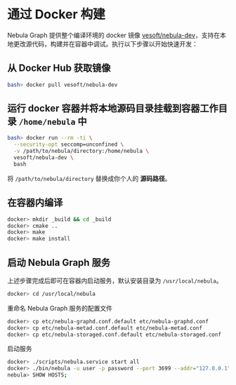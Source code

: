 # 通过 Docker 构建

Nebula Graph 提供整个编译环境的 docker 镜像 [vesoft/nebula-dev](https://hub.docker.com/r/vesoft/nebula-dev)，支持在本地更改源代码，构建并在容器中调试。执行以下步骤以开始快速开发：

## 从 Docker Hub 获取镜像

```bash
bash> docker pull vesoft/nebula-dev
```

## 运行 docker 容器并将本地源码目录挂载到容器工作目录 `/home/nebula` 中

```bash
bash> docker run --rm -ti \
  --security-opt seccomp=unconfined \
  -v /path/to/nebula/directory:/home/nebula \
  vesoft/nebula-dev \
  bash
```

将 `/path/to/nebula/directory` 替换成你个人的 **源码路径**。

## 在容器内编译

```bash
docker> mkdir _build && cd _build
docker> cmake ..
docker> make
docker> make install
```

## 启动 Nebula Graph 服务

上述步骤完成后即可在容器内启动服务，默认安装目录为 `/usr/local/nebula`。

```bash
docker> cd /usr/local/nebula
```

重命名 Nebula Graph 服务的配置文件

```bash
docker> cp etc/nebula-graphd.conf.default etc/nebula-graphd.conf
docker> cp etc/nebula-metad.conf.default etc/nebula-metad.conf
docker> cp etc/nebula-storaged.conf.default etc/nebula-storaged.conf
```

启动服务

```bash
docker> ./scripts/nebula.service start all
docker> ./bin/nebula -u user -p password --port 3699 --addr="127.0.0.1"
nebula> SHOW HOSTS;
```
